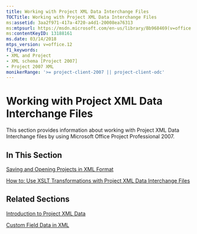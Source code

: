 ```yaml
---
title: Working with Project XML Data Interchange Files
TOCTitle: Working with Project XML Data Interchange Files
ms:assetid: 3aa2f971-417a-4720-a4d1-20008ea76313
ms:mtpsurl: https://msdn.microsoft.com/en-us/library/Bb968469(v=office.12)
ms:contentKeyID: 13188161
ms.date: 03/14/2018
mtps_version: v=office.12
f1_keywords:
- XML and Project
- XML schema [Project 2007]
- Project 2007 XML
monikerRange: '>= project-client-2007 || project-client-odc'
---
```


# Working with Project XML Data Interchange Files




This section provides information about working with Project XML Data Interchange files by using Microsoft Office Project Professional 2007.

## In This Section

[Saving and Opening Projects in XML Format](saving-and-opening-projects-in-xml-format.md)

[How to: Use XSLT Transformations with Project XML Data Interchange Files](how-to-use-xslt-transformations-with-project-xml-data-interchange-files.md)

## Related Sections

[Introduction to Project XML Data](introduction-to-project-xml-data.md)

[Custom Field Data in XML](custom-field-data-in-xml.md)

